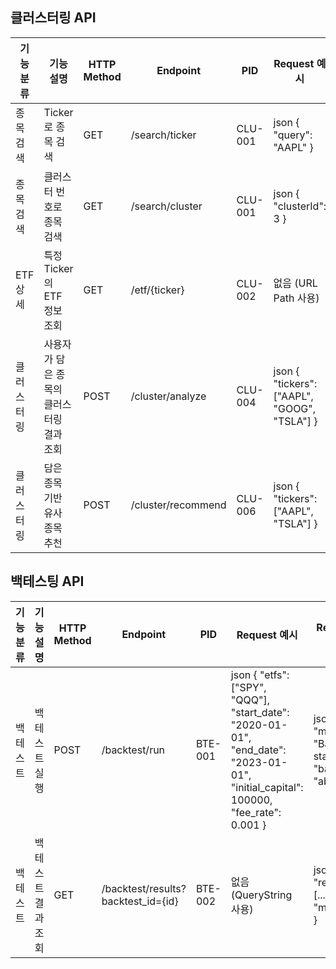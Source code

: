 
## 클러스터링 API
기능 분류 | 기능 설명 | HTTP Method | Endpoint | PID | Request 예시 | Response 예시
-- | -- | -- | -- | -- | -- | --
종목 검색 | Ticker로 종목 검색 | GET | /search/ticker | CLU-001 | json { "query": "AAPL" } | json { "results": [ { "ticker": "AAPL", "name": "Apple Inc." } ] }
종목 검색 | 클러스터 번호로 종목 검색 | GET | /search/cluster | CLU-001 | json { "clusterId": 3 } | json { "results": [ { "ticker": "TSLA", "name": "Tesla Inc." } ] }
ETF 상세 | 특정 Ticker의 ETF 정보 조회 | GET | /etf/{ticker} | CLU-002 | 없음 (URL Path 사용) | json { "ticker": "SPY", "holdings": [...], "financials": {...} }
클러스터링 | 사용자가 담은 종목의 클러스터링 결과 조회 | POST | /cluster/analyze | CLU-004 | json { "tickers": ["AAPL", "GOOG", "TSLA"] } | json { "clusters": { "0": ["AAPL", "GOOG"], "1": ["TSLA"] } }
클러스터링 | 담은 종목 기반 유사 종목 추천 | POST | /cluster/recommend | CLU-006 | json { "tickers": ["AAPL", "TSLA"] } | json { "recommendations": ["NVDA", "MSFT"] }

## 백테스팅 API
기능 분류 | 기능 설명 | HTTP Method | Endpoint | PID | Request 예시 | Response 예시
-- | -- | -- | -- | -- | -- | --
백테스트 | 백테스트 실행 | POST | /backtest/run | BTE-001 | json { "etfs": ["SPY", "QQQ"], "start_date": "2020-01-01", "end_date": "2023-01-01", "initial_capital": 100000, "fee_rate": 0.001 } | json { "message": "Backtest started", "backtest_id": "abc123" }
백테스트 | 백테스트 결과 조회 | GET | /backtest/results?backtest_id={id} | BTE-002 | 없음 (QueryString 사용) | json { "returns": [...], "metrics": {...} }

